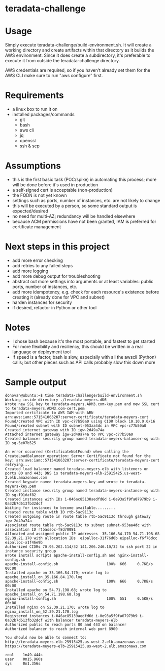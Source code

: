 # teradata-challenge

# Usage

Simply execute teradata-challenge/build-environment.sh. It will create a working directory and create artifacts within that directory as it builds the AWS environment. Since it does create a subdirectory, it's preferable to execute it from outside the teradata-challenge directory.

AWS credentials are required, so if you haven't already set them for the AWS CLI make sure to run "aws configure" first.

# Requirements

  * a linux box to run it on
  * installed packages/commands
    * git
    * bash
    * aws cli
    * jq
    * openssl
    * ssh & scp

# Assumptions

  * this is the first basic task (POC/spike) in automating this process; more will be done before it's used in production
  * a self-signed cert is acceptable (non-production)
  * the FQDN is not yet known
  * settings such as ports, number of instances, etc. are not likely to change
  * this will be executed by a person, so some standard output is expected/desired
  * no need for multi-AZ; redundancy will be handled elsewhere
  * because ACM permissions have not been granted, IAM is preferred for certificate management

# Next steps in this project

  * add more error checking
  * add retries to any failed steps
  * add more logging
  * add more debug output for troubleshooting
  * abstract out more settings into arguments or at least variables: public ports, number of instances, etc.
  * add more idempotency, e.g. check for each resource's existence before creating it (already done for VPC and subnet)
  * harden instances for security
  * if desired, refactor in Python or other tool

# Notes

  * I chose bash because it's the most portable, and fastest to get started
  * For more flexibility and resiliency, this should be written in a real language or deployment tool
  * If speed is a factor, bash is slow, especially with all the awscli (Python) calls; but other pieces such as API calls probably slow this down more

# Sample output

```
donovan@ubuntu:~$ time teradata-challenge/build-environment.sh
Working inside directory ./teradata-meyers.dK6
Wrote new SSL key to teradata-meyers.ADM3.com-key.pem and new SSL cert to teradata-meyers.ADM3.com-cert.pem
Imported certificate to AWS IAM with ARN arn:aws:iam::571541063207:server-certificate/teradata-meyers-cert
Found/created VPC with ID vpc-c77b50a0 using CIDR block 10.10.0.0/16
Found/created subnet with ID subnet-953aa4dc in VPC vpc-c77b50a0
Created internet gateway with ID igw-2d49a74a
Attached internet gateway igw-2d49a74a to VPC vpc-c77b50a0
Created balancer security group named teradata-meyers-balancer-sg with ID sg-5e07b525

An error occurred (CertificateNotFound) when calling the CreateLoadBalancer operation: Server Certificate not found for the key: arn:aws:iam::571541063207:server-certificate/teradata-meyers-cert
retrying...
Created load balancer named teradata-meyers-elb with listeners on ports 80 and 443; DNS is teradata-meyers-elb-25915425.us-west-2.elb.amazonaws.com
Created keypair named teradata-meyers-key and wrote to teradata-meyers-key.pem
Created instance security group named teradata-meyers-instance-sg with ID sg-f91daf82
Created instances with IDs i-046ac85130aedfd6d i-0e93a5f9fa07979b9 i-0a32b7d513fb32dcf
Waiting for instances to become available.........
Created route table with ID rtb-5ac9113c
Created outgoing route in route table rtb-5ac9113c through gateway igw-2d49a74a
Associated route table rtb-5ac9113c to subnet subnet-953aa4dc with association ID rtbassoc-f8d70081
Allocated and assigned public IP addresses  35.166.84.170 54.71.198.68 52.39.21.170 with allocation IDs  eipalloc-31f76d0b eipalloc-f6f76dcc eipalloc-a1f46e9b
Authorized CIDRs 70.95.202.114/32 141.206.246.10/32 to ssh port 22 in instance security group
Wrote install scripts apache-install-config.sh and nginx-install-config.sh
apache-install-config.sh                      100%  666     0.7KB/s   00:00
Installed apache on 35.166.84.170; wrote log to apache_install_on_35.166.84.170.log
apache-install-config.sh                      100%  666     0.7KB/s   00:00
Installed apache on 54.71.198.68; wrote log to apache_install_on_54.71.198.68.log
nginx-install-config.sh                       100%  551     0.5KB/s   00:00
Installed nginx on 52.39.21.170; wrote log to nginx_install_on_52.39.21.170.log
Registered instances i-046ac85130aedfd6d i-0e93a5f9fa07979b9 i-0a32b7d513fb32dcf with balancer teradata-meyers-elb
Authorized public to reach ports 80 and 443 on balancer
Authorized balancer to reach internal web port 8900

You should now be able to connect to:
http://teradata-meyers-elb-25915425.us-west-2.elb.amazonaws.com
https://teradata-meyers-elb-25915425.us-west-2.elb.amazonaws.com

real    1m49.444s
user    0m15.960s
sys     0m1.356s
```
